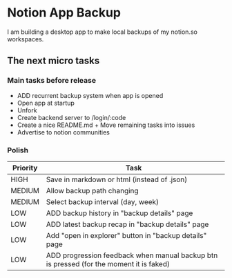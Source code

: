 # Notion App Backup

I am building a desktop app to make local backups of my notion.so workspaces.

## The next micro tasks

### Main tasks before release
- ADD recurrent backup system when app is opened
- Open app at startup
- Unfork 
- Create backend server to /login/:code
- Create a nice README.md + Move remaining tasks into issues
- Advertise to notion communities

### Polish
| Priority | Task
|----------|-------
| HIGH     | Save in markdown or html (instead of .json)
| MEDIUM   | Allow backup path changing
| MEDIUM   | Select backup interval (day, week)
| LOW      | ADD backup history in "backup details" page
| LOW      | ADD latest backup recap in "backup details" page
| LOW      | Add "open in explorer" button in "backup details" page
| LOW      | ADD progression feedback when manual backup btn is pressed (for the moment it is faked)
